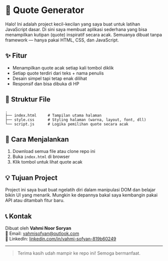 # 🎯 Quote Generator

Halo! Ini adalah project kecil-kecilan yang saya buat untuk latihan JavaScript dasar. Di sini saya membuat aplikasi sederhana yang bisa menampilkan kutipan (quote) inspiratif secara acak. Semuanya dibuat tanpa framework — hanya pakai HTML, CSS, dan JavaScript.

## ✨ Fitur
- Menampilkan quote acak setiap kali tombol diklik
- Setiap quote terdiri dari teks + nama penulis
- Desain simpel tapi tetap enak dilihat
- Responsif dan bisa dibuka di HP

## 📁 Struktur File
```
.
├── index.html     # Tampilan utama halaman
├── style.css      # Styling halaman (warna, layout, font, dll)
└── script.js      # Logika pemilihan quote secara acak
```

## 🚀 Cara Menjalankan
1. Download semua file atau clone repo ini
2. Buka `index.html` di browser
3. Klik tombol untuk lihat quote acak

## 💡 Tujuan Project
Project ini saya buat buat ngelatih diri dalam manipulasi DOM dan belajar bikin UI yang menarik. Mungkin ke depannya bakal saya kembangin pakai API atau ditambah fitur baru.

## 📞 Kontak
Dibuat oleh **Vahmi Noor Soryan**  
📧 Email: vahmisofyan@outlook.com  
🔗 LinkedIn: [linkedin.com/in/vahmi-sofyan-819b60249](https://www.linkedin.com/in/vahmi-sofyan-819b60249)

---

> Terima kasih udah mampir ke repo ini! Semoga bermanfaat.
